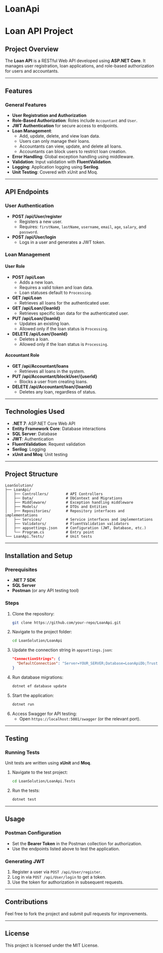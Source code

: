# LoanApi

# Loan API Project

## Project Overview

The **Loan API** is a RESTful Web API developed using **ASP.NET Core**. It manages user registration, loan applications, and role-based authorization for users and accountants.

---

## Features

### General Features

- **User Registration and Authorization**
- **Role-Based Authorization**: Roles include `Accountant` and `User`.
- **JWT Authentication** for secure access to endpoints.
- **Loan Management**:
  - Add, update, delete, and view loan data.
  - Users can only manage their loans.
  - Accountants can view, update, and delete all loans.
  - Accountants can block users to restrict loan creation.
- **Error Handling**: Global exception handling using middleware.
- **Validation**: Input validation with **FluentValidation**.
- **Logging**: Application logging using **Serilog**.
- **Unit Testing**: Covered with xUnit and Moq.

---

## API Endpoints

### User Authentication

- **POST /api/User/register**
  - Registers a new user.
  - Requires: `firstName`, `lastName`, `username`, `email`, `age`, `salary`, and `password`.
- **POST /api/User/login**
  - Logs in a user and generates a JWT token.

### Loan Management

#### User Role

- **POST /api/Loan**
  - Adds a new loan.
  - Requires a valid token and loan data.
  - Loan statuses default to `Processing`.
- **GET /api/Loan**
  - Retrieves all loans for the authenticated user.
- **GET /api/Loan/{loanId}**
  - Retrieves specific loan data for the authenticated user.
- **PUT /api/Loan/{loanId}**
  - Updates an existing loan.
  - Allowed only if the loan status is `Processing`.
- **DELETE /api/Loan/{loanId}**
  - Deletes a loan.
  - Allowed only if the loan status is `Processing`.

#### Accountant Role

- **GET /api/Accountant/loans**
  - Retrieves all loans in the system.
- **PUT /api/Accountant/blockUser/{userId}**
  - Blocks a user from creating loans.
- **DELETE /api/Accountant/loan/{loanId}**
  - Deletes any loan, regardless of status.

---

## Technologies Used

- **.NET 7**: ASP.NET Core Web API
- **Entity Framework Core**: Database interactions
- **SQL Server**: Database
- **JWT**: Authentication
- **FluentValidation**: Request validation
- **Serilog**: Logging
- **xUnit and Moq**: Unit testing

---

## Project Structure

```
LoanSolution/
├── LoanApi/
│   ├── Controllers/        # API Controllers
│   ├── Data/               # DbContext and Migrations
│   ├── Middleware/         # Exception handling middleware
│   ├── Models/             # DTOs and Entities
│   ├── Repositories/       # Repository interfaces and implementations
│   ├── Services/           # Service interfaces and implementations
│   ├── Validators/         # FluentValidation validators
│   ├── appsettings.json    # Configuration (JWT, Database, etc.)
│   └── Program.cs          # Entry point
└── LoanApi.Tests/          # Unit tests
```

---

## Installation and Setup

### Prerequisites

- **.NET 7 SDK**
- **SQL Server**
- **Postman** (or any API testing tool)

### Steps

1. Clone the repository:
   ```bash
   git clone https://github.com/your-repo/LoanApi.git
   ```
2. Navigate to the project folder:
   ```bash
   cd LoanSolution/LoanApi
   ```
3. Update the connection string in `appsettings.json`:
   ```json
   "ConnectionStrings": {
     "DefaultConnection": "Server=YOUR_SERVER;Database=LoanApiDb;Trusted_Connection=True;TrustServerCertificate=True;"
   }
   ```
4. Run database migrations:
   ```bash
   dotnet ef database update
   ```
5. Start the application:
   ```bash
   dotnet run
   ```
6. Access Swagger for API testing:
   - Open `https://localhost:5001/swagger` (or the relevant port).

---

## Testing

### Running Tests

Unit tests are written using **xUnit** and **Moq**.

1. Navigate to the test project:
   ```bash
   cd LoanSolution/LoanApi.Tests
   ```
2. Run the tests:
   ```bash
   dotnet test
   ```

---

## Usage

### Postman Configuration

- Set the **Bearer Token** in the Postman collection for authorization.
- Use the endpoints listed above to test the application.

### Generating JWT

1. Register a user via `POST /api/User/register`.
2. Log in via `POST /api/User/login` to get a token.
3. Use the token for authorization in subsequent requests.

---

## Contributions

Feel free to fork the project and submit pull requests for improvements.

---

## License

This project is licensed under the MIT License.
